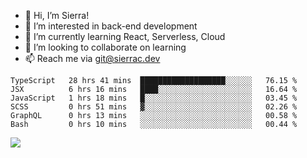 - 👋 Hi, I’m Sierra!
- 👀 I’m interested in back-end development
- 🌱 I’m currently learning React, Serverless, Cloud
- 💞️ I’m looking to collaborate on learning
- 📫 Reach me via git@sierrac.dev

<!--START_SECTION:waka-->

```text
TypeScript   28 hrs 41 mins  ███████████████████░░░░░░   76.15 %
JSX          6 hrs 16 mins   ████░░░░░░░░░░░░░░░░░░░░░   16.64 %
JavaScript   1 hrs 18 mins   █░░░░░░░░░░░░░░░░░░░░░░░░   03.45 %
SCSS         0 hrs 51 mins   ▓░░░░░░░░░░░░░░░░░░░░░░░░   02.26 %
GraphQL      0 hrs 13 mins   ░░░░░░░░░░░░░░░░░░░░░░░░░   00.58 %
Bash         0 hrs 10 mins   ░░░░░░░░░░░░░░░░░░░░░░░░░   00.44 %
```

<!--END_SECTION:waka-->


![](https://hit.yhype.me/github/profile?user_id=7351311)
